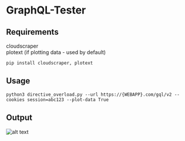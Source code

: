 # GraphQL-Tester

## Requirements  
cloudscraper  
plotext (if plotting data - used by default)
```
pip install cloudscraper, plotext
```

## Usage
```
python3 directive_overload.py --url https://{WEBAPP}.com/gql/v2 --cookies session=abc123 --plot-data True
```

## Output
![alt text]([https://github.com/TaranYourAss/GraphQL-Tester/blob/main/assets/25b6c1af-b41c-4d22-9384-0510b8f8ae2a.png?raw=true)

